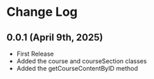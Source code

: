 Change Log
==========

0.0.1 (April 9th, 2025)
-----------------------
- First Release
- Added the course and courseSection classes
- Added the getCourseContentByID method